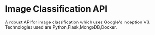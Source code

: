 # Image Classification API 
A robust API for image classification which uses Google's Inception V3. Technologies used are Python,Flask,MongoDB,Docker.

